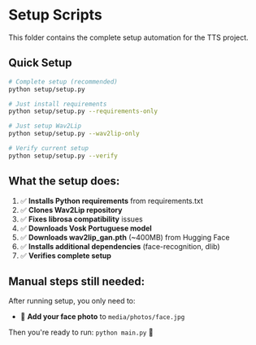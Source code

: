 # Setup Scripts

This folder contains the complete setup automation for the TTS project.

## Quick Setup

```bash
# Complete setup (recommended)
python setup/setup.py

# Just install requirements
python setup/setup.py --requirements-only

# Just setup Wav2Lip
python setup/setup.py --wav2lip-only

# Verify current setup
python setup/setup.py --verify
```

## What the setup does:

1. ✅ **Installs Python requirements** from requirements.txt
2. ✅ **Clones Wav2Lip repository**
3. ✅ **Fixes librosa compatibility** issues
4. ✅ **Downloads Vosk Portuguese model**
5. ✅ **Downloads wav2lip_gan.pth** (~400MB) from Hugging Face
6. ✅ **Installs additional dependencies** (face-recognition, dlib)
7. ✅ **Verifies complete setup**

## Manual steps still needed:

After running setup, you only need to:

- 📸 **Add your face photo** to `media/photos/face.jpg`

Then you're ready to run: `python main.py` 🚀
